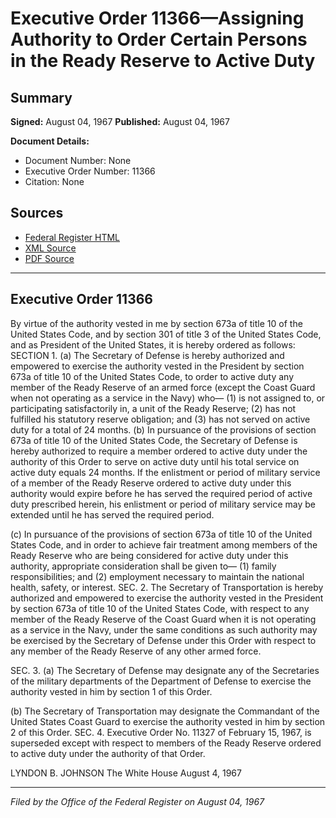 # Executive Order 11366—Assigning Authority to Order Certain Persons in the Ready Reserve to Active Duty

## Summary

**Signed:** August 04, 1967
**Published:** August 04, 1967

**Document Details:**
- Document Number: None
- Executive Order Number: 11366
- Citation: None

## Sources
- [Federal Register HTML](https://www.presidency.ucsb.edu/documents/executive-order-11366-assigning-authority-order-certain-persons-the-ready-reserve-active)
- [XML Source](None)
- [PDF Source](None)

---

## Executive Order 11366

By virtue of the authority vested in me by section 673a of title 10 of the United States Code, and by section 301 of title 3 of the United States Code, and as President of the United States, it is hereby ordered as follows:
SECTION 1. (a) The Secretary of Defense is hereby authorized and empowered to exercise the authority vested in the President by section 673a of title 10 of the United States Code, to order to active duty any member of the Ready Reserve of an armed force (except the Coast Guard when not operating as a service in the Navy) who—
    (1) is not assigned to, or participating satisfactorily in, a unit of the Ready Reserve;
    (2) has not fulfilled his statutory reserve obligation; and
    (3) has not served on active duty for a total of 24 months.
(b) In pursuance of the provisions of section 673a of title 10 of the United States Code, the Secretary of Defense is hereby authorized to require a member ordered to active duty under the authority of this Order to serve on active duty until his total service on active duty equals 24 months. If the enlistment or period of military service of a member of the Ready Reserve ordered to active duty under this authority would expire before he has served the required period of active duty prescribed herein, his enlistment or period of military service may be extended until he has served the required period.

(c) In pursuance of the provisions of section 673a of title 10 of the United States Code, and in order to achieve fair treatment among members of the Ready Reserve who are being considered for active duty under this authority, appropriate consideration shall be given to—
    (1) family responsibilities; and
    (2) employment necessary to maintain the national health, safety, or interest.
SEC. 2. The Secretary of Transportation is hereby authorized and empowered to exercise the authority vested in the President by section 673a of title 10 of the United States Code, with respect to any member of the Ready Reserve of the Coast Guard when it is not operating as a service in the Navy, under the same conditions as such authority may be exercised by the Secretary of Defense under this Order with respect to any member of the Ready Reserve of any other armed force.

SEC. 3. (a) The Secretary of Defense may designate any of the Secretaries of the military departments of the Department of Defense to exercise the authority vested in him by section 1 of this Order.

(b) The Secretary of Transportation may designate the Commandant of the United States Coast Guard to exercise the authority vested in him by section 2 of this Order.
SEC. 4. Executive Order No. 11327 of February 15, 1967, is superseded except with respect to members of the Ready Reserve ordered to active duty under the authority of that Order.

LYNDON B. JOHNSON
The White House
August 4, 1967

---

*Filed by the Office of the Federal Register on August 04, 1967*
